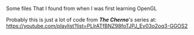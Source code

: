 Some files That I found from when I was first learning OpenGL

Probably this is just a lot of code from ***The Cherno***'s series at: https://youtube.com/playlist?list=PLlrATfBNZ98foTJPJ_Ev03o2oq3-GGOS2